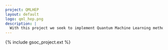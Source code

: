 ```yaml
---
project: QMLHEP
layout: default
logo: qml_hep.png
description: |
  With this project we seek to implement Quantum Machine Learning methods for LHC HEP analysis based on Google OpenFermion framework. 
---
```


{% include gsoc_project.ext %}
